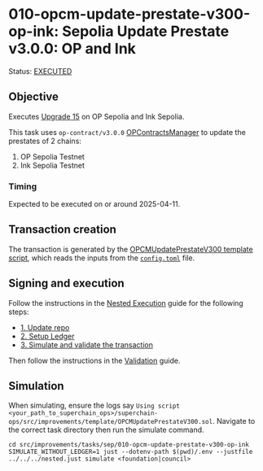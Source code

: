 # 010-opcm-update-prestate-v300-op-ink: Sepolia Update Prestate v3.0.0: OP and Ink

Status: [EXECUTED](https://sepolia.etherscan.io/tx/0x659ca2fe3231cdda8657ff4e0bc11f7dfd7345413d4f854d3a53c5036fce3732)

## Objective

Executes [Upgrade 15](https://gov.optimism.io/t/upgrade-proposal-15-isthmus-hard-fork/9804) on OP Sepolia and Ink Sepolia.

This task uses `op-contract/v3.0.0` [OPContractsManager](https://github.com/ethereum-optimism/optimism/blob/op-contracts/v3.0.0-rc.2/packages/contracts-bedrock/src/L1/OPContractsManager.sol) to update the prestates of 2 chains:

1. OP Sepolia Testnet
2. Ink Sepolia Testnet

### Timing

Expected to be executed on or around 2025-04-11.

## Transaction creation

The transaction is generated by the [OPCMUpdatePrestateV300 template script](../../../template/OPCMUpdatePrestateV300.sol),
which reads the inputs from the [`config.toml`](./config.toml) file.

## Signing and execution

Follow the instructions in the [Nested Execution](../../../NESTED.md) guide for the following steps:

- [1. Update repo](../../../NESTED.md#1-update-repo)
- [2. Setup Ledger](../../../NESTED.md#2-setup-ledger)
- [3. Simulate and validate the transaction](../../../NESTED.md#3-simulate-and-validate-the-transaction)

Then follow the instructions in the [Validation](./VALIDATION.md) guide.

## Simulation

When simulating, ensure the logs say `Using script <your_path_to_superchain_ops>/superchain-ops/src/improvements/template/OPCMUpdatePrestateV300.sol`.
Navigate to the correct task directory then run the simulate command.
```
cd src/improvements/tasks/sep/010-opcm-update-prestate-v300-op-ink
SIMULATE_WITHOUT_LEDGER=1 just --dotenv-path $(pwd)/.env --justfile ../../../nested.just simulate <foundation|council>
```
